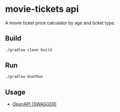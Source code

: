 # movie-tickets api

A movie ticket price calculator by age and ticket type.

## Build

```bash
./gradlew clean build
```

## Run

```bash
./gradlew bootRun
```

## Usage

- [OpenAPI (SWAGGER)](http://localhost:8080/swagger-ui/index.html)